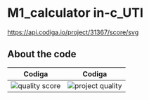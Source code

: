 # M1_calculator in-c_UTI
https://api.codiga.io/project/31367/score/svg

## About the code
| Codiga | Codiga | 
| --- | --- | 
| ![quality score](https://api.codiga.io/project/31367/status/svg)| ![project quality](https://api.codiga.io/project/31367/score/svg) |     

